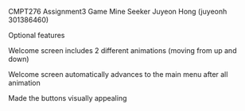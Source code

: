 CMPT276 Assignment3
Game Mine Seeker
Juyeon Hong (juyeonh 301386460)

Optional features

Welcome screen includes 2 different animations (moving from up and down)

Welcome screen automatically advances to the main menu after all animation

Made the buttons visually appealing
